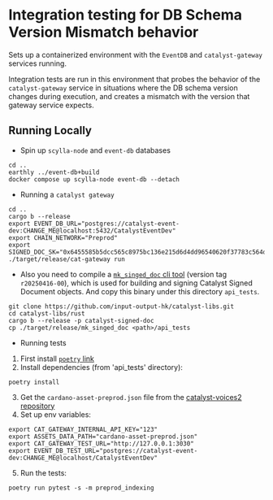# Integration testing for DB Schema Version Mismatch behavior

Sets up a containerized environment with the `EventDB` and `catalyst-gateway` services running.

Integration tests are run in this environment that probes the behavior of the `catalyst-gateway` service in situations
where the DB schema version changes during execution, and creates a mismatch with the version that gateway service expects.

## Running Locally

* Spin up `scylla-node` and `event-db` databases

```shell
cd ..
earthly ../event-db+build
docker compose up scylla-node event-db --detach
```

* Running a `catalyst gateway`

```shell
cd ..
cargo b --release
export EVENT_DB_URL="postgres://catalyst-event-dev:CHANGE_ME@localhost:5432/CatalystEventDev"
export CHAIN_NETWORK="Preprod"
export SIGNED_DOC_SK="0x6455585b5dcc565c8975bc136e215d6d4dd96540620f37783c564da3cb3686dd"
./target/release/cat-gateway run
```

* Also you need to compile a [`mk_singed_doc` cli tool](https://github.com/input-output-hk/catalyst-libs/tree/main/rust/signed_doc)
  (version tag `r20250416-00`),
which is used for building and signing Catalyst Signed Document objects.
And copy this binary under this directory `api_tests`.

```shell
git clone https://github.com/input-output-hk/catalyst-libs.git
cd catalyst-libs/rust
cargo b --release -p catalyst-signed-doc
cp ./target/release/mk_singed_doc <path>/api_tests
```

* Running tests

1. First install [`poetry` link](https://github.com/python-poetry/poetry)
2. Install dependencies (from 'api_tests' directory):
```shell
poetry install
```
3. Get the `cardano-asset-preprod.json` file from the
   [catalyst-voices2 repository](https://github.com/input-output-hk/catalyst-storage/blob/main/cardano-asset-preprod.json)
4. Set up env variables:
```shell
export CAT_GATEWAY_INTERNAL_API_KEY="123"
export ASSETS_DATA_PATH="cardano-asset-preprod.json"
export CAT_GATEWAY_TEST_URL="http://127.0.0.1:3030"
export EVENT_DB_TEST_URL="postgres://catalyst-event-dev:CHANGE_ME@localhost/CatalystEventDev"
```
5. Run the tests:
```shell
poetry run pytest -s -m preprod_indexing
```
